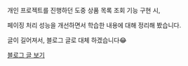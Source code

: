
개인 프로젝트를 진행하던 도중 상품 목록 조회 기능 구현 시,

페이징 처리 성능을 개선하면서 학습한 내용에 대해 정리해 봤습니다.

글이 길어져서, 블로그 글로 대체 하겠습니다😂

[블로그 글 보기](https://simgee.tistory.com/54)
